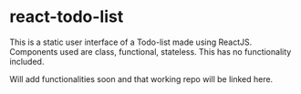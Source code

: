 # react-todo-list

This is a static user interface of a Todo-list made using ReactJS. Components used are class, functional, stateless. This has no functionality included. 

Will add functionalities soon and that working repo will be linked here.
